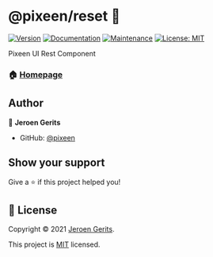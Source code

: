 # @pixeen/reset 👋
[![Version](https://img.shields.io/npm/v/@pixeen/reset.svg)](https://www.npmjs.com/package/@pixeen/reset)
[![Documentation](https://img.shields.io/badge/documentation-yes-brightgreen.svg)](https://github.com/pixeen/ui#readme)
[![Maintenance](https://img.shields.io/badge/Maintained%3F-yes-green.svg)](https://github.com/pixeen/ui/graphs/commit-activity)
[![License: MIT](https://img.shields.io/github/license/pixeen/@pixeen/reset)](https://github.com/pixeen/ui/blob/master/LICENSE)

Pixeen UI Rest Component

### 🏠 [Homepage](https://github.com/pixeen/ui)

## Author

👤 **Jeroen Gerits**

* GitHub: [@pixeen](https://github.com/pixeen)

## Show your support

Give a ⭐️ if this project helped you!


## 📝 License

Copyright © 2021 [Jeroen Gerits](https://github.com/pixeen).

This project is [MIT](https://github.com/pixeen/ui/blob/master/LICENSE) licensed.

